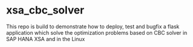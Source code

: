 # xsa_cbc_solver
This repo is build to demonstrate how to deploy, test and bugfix a flask application which solve the optimization problems based on CBC solver in SAP HANA XSA and in the Linux
